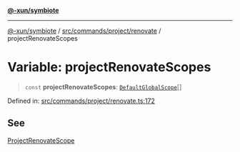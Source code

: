 [**@-xun/symbiote**](../../../../../README.md)

***

[@-xun/symbiote](../../../../../README.md) / [src/commands/project/renovate](../README.md) / projectRenovateScopes

# Variable: projectRenovateScopes

> `const` **projectRenovateScopes**: [`DefaultGlobalScope`](../../../../configure/enumerations/DefaultGlobalScope.md)[]

Defined in: [src/commands/project/renovate.ts:172](https://github.com/Xunnamius/symbiote/blob/71ec833685b57a820bf8f2491ca78156a6893662/src/commands/project/renovate.ts#L172)

## See

[ProjectRenovateScope](../../../../configure/enumerations/DefaultGlobalScope.md)
